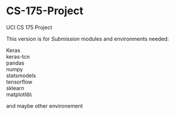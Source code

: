 # CS-175-Project
UCI CS 175 Project 

This version is for *Submission*
modules and environments needed:

Keras\
keras-tcn\
pandas\
numpy\
statsmodels\
tensorflow\
sklearn\
matplotlib\

and maybe other environement
